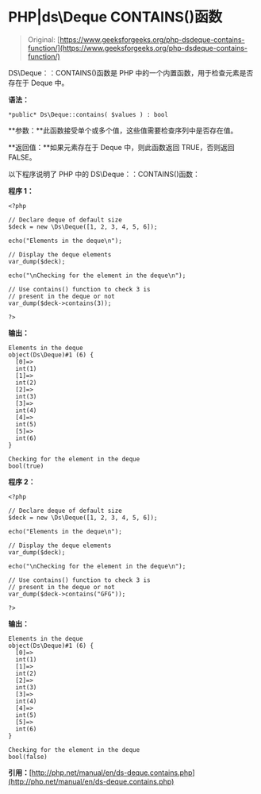 # PHP|ds\Deque CONTAINS()函数

> Original: [https://www.geeksforgeeks.org/php-dsdeque-contains-function/](https://www.geeksforgeeks.org/php-dsdeque-contains-function/)

DS\Deque：：CONTAINS()函数是 PHP 中的一个内置函数，用于检查元素是否存在于 Deque 中。

**语法：**

```
*public* Ds\Deque::contains( $values ) : bool

```

**参数：**此函数接受单个或多个值，这些值需要检查序列中是否存在值。

**返回值：**如果元素存在于 Deque 中，则此函数返回 TRUE，否则返回 FALSE。

以下程序说明了 PHP 中的 DS\Deque：：CONTAINS()函数：

**程序 1：**

```
<?php

// Declare deque of default size
$deck = new \Ds\Deque([1, 2, 3, 4, 5, 6]);

echo("Elements in the deque\n");

// Display the deque elements
var_dump($deck);

echo("\nChecking for the element in the deque\n");

// Use contains() function to check 3 is
// present in the deque or not
var_dump($deck->contains(3));

?>
```

**输出：**

```
Elements in the deque
object(Ds\Deque)#1 (6) {
  [0]=>
  int(1)
  [1]=>
  int(2)
  [2]=>
  int(3)
  [3]=>
  int(4)
  [4]=>
  int(5)
  [5]=>
  int(6)
}

Checking for the element in the deque
bool(true)

```

**程序 2：**

```
<?php

// Declare deque of default size
$deck = new \Ds\Deque([1, 2, 3, 4, 5, 6]);

echo("Elements in the deque\n");

// Display the deque elements
var_dump($deck);

echo("\nChecking for the element in the deque\n");

// Use contains() function to check 3 is
// present in the deque or not
var_dump($deck->contains("GFG"));

?>
```

**输出：**

```
Elements in the deque
object(Ds\Deque)#1 (6) {
  [0]=>
  int(1)
  [1]=>
  int(2)
  [2]=>
  int(3)
  [3]=>
  int(4)
  [4]=>
  int(5)
  [5]=>
  int(6)
}

Checking for the element in the deque
bool(false)

```

**引用：**[http://php.net/manual/en/ds-deque.contains.php](http://php.net/manual/en/ds-deque.contains.php)